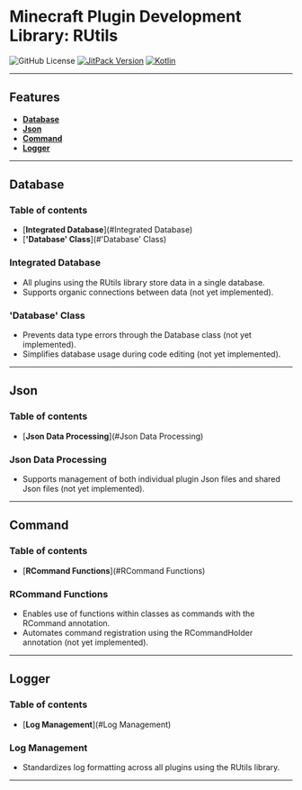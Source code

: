 # Minecraft Plugin Development Library: RUtils
![GitHub License](https://img.shields.io/github/license/Raaaaming/RUtils)
[![JitPack Version](https://jitpack.io/v/raaaaming/RUtils.svg)](https://jitpack.io/#raaaaming/RUtils)
[![Kotlin](https://img.shields.io/badge/kotlin-1DA1F2?logo=kotlin&logoColor=white)](http://kotlinlang.org)

---
## Features
- [**Database**](#Database)
- [**Json**](#Json)
- [**Command**](#Command)
- [**Logger**](#Logger)
---
## Database

### Table of contents
- [**Integrated Database**](#Integrated Database)
- [**'Database' Class**](#'Database' Class)

### Integrated Database

- All plugins using the RUtils library store data in a single database.
- Supports organic connections between data (not yet implemented).

### 'Database' Class

- Prevents data type errors through the Database class (not yet implemented).
- Simplifies database usage during code editing (not yet implemented).

---
## Json

### Table of contents
- [**Json Data Processing**](#Json Data Processing)

### Json Data Processing

- Supports management of both individual plugin Json files and shared Json files (not yet implemented).

---
## Command

### Table of contents
- [**RCommand Functions**](#RCommand Functions)

### RCommand Functions

- Enables use of functions within classes as commands with the RCommand annotation.
- Automates command registration using the RCommandHolder annotation (not yet implemented).

---
## Logger

### Table of contents
- [**Log Management**](#Log Management)

### Log Management

- Standardizes log formatting across all plugins using the RUtils library.

---
